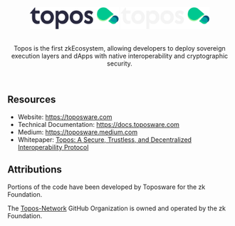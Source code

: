 <div id="top"></div>
<!-- PROJECT LOGO -->
<br />
<div align="center">

  <img src="https://raw.githubusercontent.com/topos-network/.github/main/assets/topos_logo.png#gh-light-mode-only" alt="Logo" width="200">
  <img src="https://raw.githubusercontent.com/topos-network/.github/main/assets/topos_logo_dark.png#gh-dark-mode-only" alt="Logo" width="200">

<br />
<br />

<p align="center">
Topos is the first zkEcosystem, allowing developers to deploy sovereign execution layers and dApps with native interoperability and cryptographic security.
</p>

<br />

</div>


## Resources
- Website: https://toposware.com
- Technical Documentation: https://docs.toposware.com
- Medium: https://toposware.medium.com
- Whitepaper: [Topos: A Secure, Trustless, and Decentralized
  Interoperability Protocol](https://arxiv.org/pdf/2206.03481.pdf)
  
## Attributions

Portions of the code have been developed by Toposware for the zk Foundation.

The [Topos-Network](https://github.com/topos-network) GitHub Organization is owned and operated by the zk Foundation.
